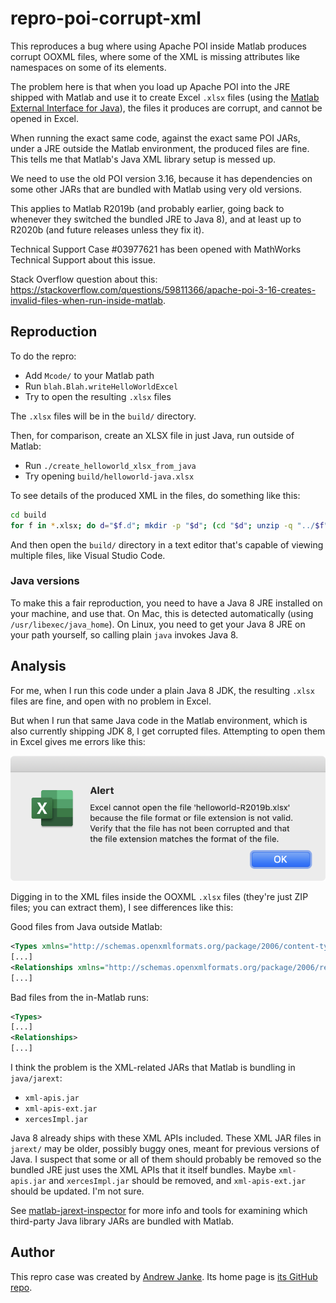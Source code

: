 # repro-poi-corrupt-xml

This reproduces a bug where using Apache POI inside Matlab produces corrupt OOXML files, where some of the XML is missing attributes like namespaces on some of its elements.

The problem here is that when you load up Apache POI into the JRE shipped with Matlab and use it to create Excel `.xlsx` files (using the [Matlab External Interface for Java](https://www.mathworks.com/help/matlab/using-java-libraries-in-matlab.html)), the files it produces are corrupt, and cannot be opened in Excel.

When running the exact same code, against the exact same POI JARs, under a JRE outside the Matlab environment, the produced files are fine. This tells me that Matlab's Java XML library setup is messed up.

We need to use the old POI version 3.16, because it has dependencies on some other JARs that are bundled with Matlab using very old versions.

This applies to Matlab R2019b (and probably earlier, going back to whenever they switched the bundled JRE to Java 8), and at least up to R2020b (and future releases unless they fix it).

Technical Support Case #03977621 has been opened with MathWorks Technical Support about this issue.

Stack Overflow question about this: <https://stackoverflow.com/questions/59811366/apache-poi-3-16-creates-invalid-files-when-run-inside-matlab>.

## Reproduction

To do the repro:

* Add `Mcode/` to your Matlab path
* Run `blah.Blah.writeHelloWorldExcel`
* Try to open the resulting `.xlsx` files

The `.xlsx` files will be in the `build/` directory.

Then, for comparison, create an XLSX file in just Java, run outside of Matlab:

* Run `./create_helloworld_xlsx_from_java`
* Try opening `build/helloworld-java.xlsx`

To see details of the produced XML in the files, do something like this:

```bash
cd build
for f in *.xlsx; do d="$f.d"; mkdir -p "$d"; (cd "$d"; unzip -q "../$f"); done
```

And then open the `build/` directory in a text editor that's capable of viewing multiple files, like Visual Studio Code.

### Java versions

To make this a fair reproduction, you need to have a Java 8 JRE installed on your machine, and use that. On Mac, this is detected automatically (using `/usr/libexec/java_home`). On Linux, you need to get your Java 8 JRE on your path yourself, so calling plain `java` invokes Java 8.

## Analysis

For me, when I run this code under a plain Java 8 JDK, the resulting `.xlsx` files are fine, and open with no problem in Excel.

But when I run that same Java code in the Matlab environment, which is also currently shipping JDK 8, I get corrupted files. Attempting to open them in Excel gives me errors like this:

![Excel error dialog screencap](docs/images/excel-error-message.png)

Digging in to the XML files inside the OOXML `.xlsx` files (they're just ZIP files; you can extract them), I see differences like this:

Good files from Java outside Matlab:

```xml
<Types xmlns="http://schemas.openxmlformats.org/package/2006/content-types">
[...]
<Relationships xmlns="http://schemas.openxmlformats.org/package/2006/relationships">
[...]
```

Bad files from the in-Matlab runs:

```xml
<Types>
[...]
<Relationships>
[...]
```

I think the problem is the XML-related JARs that Matlab is bundling in `java/jarext`:

* `xml-apis.jar`
* `xml-apis-ext.jar`
* `xercesImpl.jar`

Java 8 already ships with these XML APIs included. These XML JAR files in `jarext/` may be older, possibly buggy ones, meant for previous versions of Java. I suspect that some or all of them should probably be removed so the bundled JRE just uses the XML APIs that it itself bundles. Maybe `xml-apis.jar` and `xercesImpl.jar` should be removed, and `xml-apis-ext.jar` should be updated. I'm not sure.

See [matlab-jarext-inspector](https://github.com/janklab/matlab-jarext-inspector) for more info and tools for examining which third-party Java library JARs are bundled with Matlab.

## Author

This repro case was created by [Andrew Janke](https://apjanke.net). Its home page is [its GitHub repo](https://github.com/apjanke/repro-poi-corrupt-xml).
